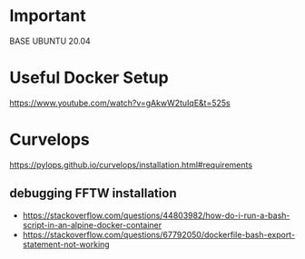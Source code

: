 # Important
BASE UBUNTU 20.04

# Useful Docker Setup
https://www.youtube.com/watch?v=gAkwW2tuIqE&t=525s

# Curvelops
https://pylops.github.io/curvelops/installation.html#requirements

## debugging FFTW installation
- https://stackoverflow.com/questions/44803982/how-do-i-run-a-bash-script-in-an-alpine-docker-container
- https://stackoverflow.com/questions/67792050/dockerfile-bash-export-statement-not-working
